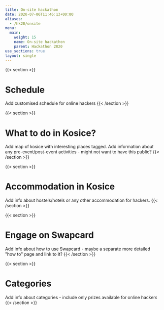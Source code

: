 ```yaml
---
title: On-site hackathon
date: 2020-07-06T11:46:13+00:00
aliases:
  - /hk20/onsite
menu:
  main:
    weight: 15
    name: On-site hackathon
    parent: Hackathon 2020
use_sections: true
layout: single
---
```

{{< section >}}
# Schedule

Add customised schedule for online hackers
{{< /section >}}

{{< section >}}
# What to do in Kosice?

Add map of kosice with interesting places tagged.
Add information about any pre-event/post-event activities - might not want to have this public?
{{< /section >}}

{{< section >}}
# Accommodation in Kosice

Add info about hostels/hotels or any other accommodation for hackers.
{{< /section >}}

{{< section >}}
# Engage on Swapcard

Add info about how to use Swapcard - maybe a separate more detailed "how to" page and link to it?
{{< /section >}}

{{< section >}}
# Categories

Add info about categories - include only prizes available for online hackers
{{< /section >}}